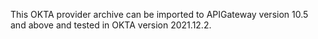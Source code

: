 This OKTA provider archive can be imported to APIGateway version 10.5 and above and tested in OKTA version 2021.12.2.
